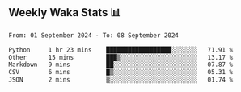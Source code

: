 ## Weekly Waka Stats 📊
<!--START_SECTION:waka-->

```txt
From: 01 September 2024 - To: 08 September 2024

Python     1 hr 23 mins    ██████████████████░░░░░░░   71.91 %
Other      15 mins         ███▒░░░░░░░░░░░░░░░░░░░░░   13.17 %
Markdown   9 mins          ██░░░░░░░░░░░░░░░░░░░░░░░   07.87 %
CSV        6 mins          █▒░░░░░░░░░░░░░░░░░░░░░░░   05.31 %
JSON       2 mins          ▒░░░░░░░░░░░░░░░░░░░░░░░░   01.74 %
```

<!--END_SECTION:waka-->

<!--

Here are some ideas to get you started:

- 🔭 I’m currently working on (way to add branches committed on)
- 🌱 I’m currently learning Web Frameworks and Machine Learning! (Lisp, JS (react & angular), Python, and __)
- 💬 Ask me about ...
- 📫 How to reach me: 
- 😄 Pronouns: He/Him/His
- ⚡ Fun fact: ...

that-recsys-lab
-->
